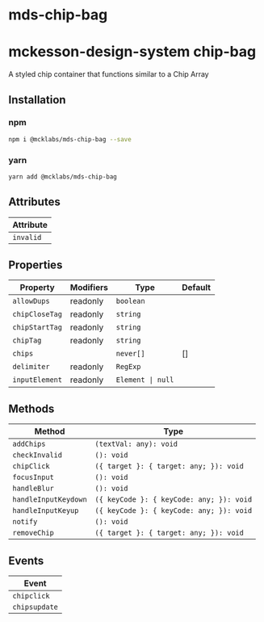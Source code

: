 # mds-chip-bag

# mckesson-design-system chip-bag
A styled chip container that functions similar to a Chip Array

## Installation

### npm
```bash
npm i @mcklabs/mds-chip-bag --save
```

### yarn
```bash
yarn add @mcklabs/mds-chip-bag
```

## Attributes

| Attribute |
|-----------|
| `invalid` |

## Properties

| Property       | Modifiers | Type              | Default |
|----------------|-----------|-------------------|---------|
| `allowDups`    | readonly  | `boolean`         |         |
| `chipCloseTag` | readonly  | `string`          |         |
| `chipStartTag` | readonly  | `string`          |         |
| `chipTag`      | readonly  | `string`          |         |
| `chips`        |           | `never[]`         | []      |
| `delimiter`    | readonly  | `RegExp`          |         |
| `inputElement` | readonly  | `Element \| null` |         |

## Methods

| Method               | Type                                     |
|----------------------|------------------------------------------|
| `addChips`           | `(textVal: any): void`                   |
| `checkInvalid`       | `(): void`                               |
| `chipClick`          | `({ target }: { target: any; }): void`   |
| `focusInput`         | `(): void`                               |
| `handleBlur`         | `(): void`                               |
| `handleInputKeydown` | `({ keyCode }: { keyCode: any; }): void` |
| `handleInputKeyup`   | `({ keyCode }: { keyCode: any; }): void` |
| `notify`             | `(): void`                               |
| `removeChip`         | `({ target }: { target: any; }): void`   |

## Events

| Event         |
|---------------|
| `chipclick`   |
| `chipsupdate` |
